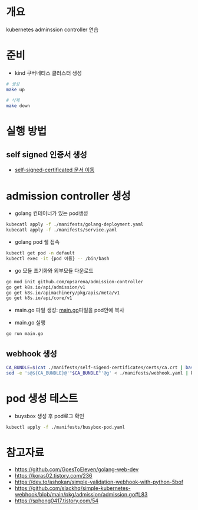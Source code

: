 # 개요
kubernetes adminssion controller 연습

# 준비
* kind 쿠버네티스 클러스터 생성

```sh
# 생성
make up

# 삭제
make down
```

# 실행 방법

## self signed 인증서 생성
* [self-signed-certificated 문서 이동](./manifests/self-sigend-certificates/)

# admission controller 생성

* golang 컨테이너가 있는 pod생성

```sh
kubecatl apply -f ./manifests/golang-deployment.yaml
kubecatl apply -f ./manifests/service.yaml
```

* golang pod 쉘 접속

```sh
kubectl get pod -n default
kubectl exec -it {pod 이름} -- /bin/bash
```

* go 모듈 초기화와 외부모듈 다운로드

```sh
go mod init github.com/opsarena/admission-controller
go get k8s.io/api/admission/v1
go get k8s.io/apimachinery/pkg/apis/meta/v1
go get k8s.io/api/core/v1
```

* main.go 파일 생성: [main.go](./src/main.go)파일을 pod안에 복사

* main.go 실행

```sh
go run main.go
```

## webhook 생성

```sh
CA_BUNDLE=$(cat ./manifests/self-sigend-certificates/certs/ca.crt | base64 | tr -d '\n')
sed -e 's@${CA_BUNDLE}@'"$CA_BUNDLE"'@g' < ./manifests/webhook.yaml | kubectl apply -f -
```

# pod 생성 테스트

* buysbox 생성 후 pod로그 확인

```sh
kubectl apply -f ./manifests/busybox-pod.yaml
```

# 참고자료
* https://github.com/GoesToEleven/golang-web-dev
* https://koras02.tistory.com/236
* https://dev.to/ashokan/simple-validation-webhook-with-python-5bof
* https://github.com/slackhq/simple-kubernetes-webhook/blob/main/pkg/admission/admission.go#L83
* https://sphong0417.tistory.com/54